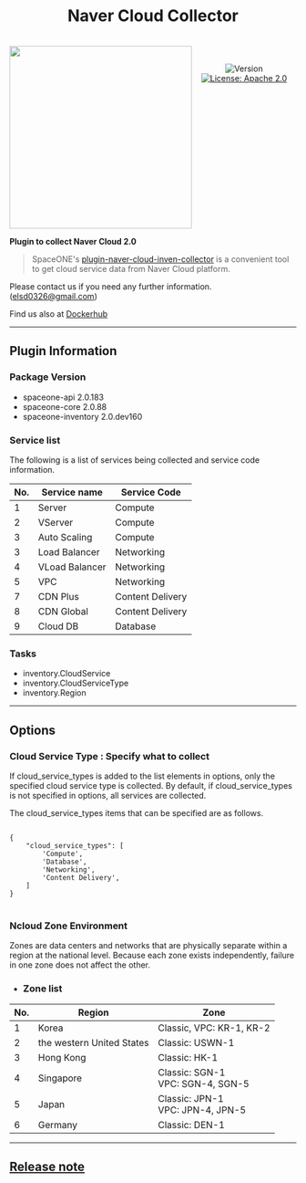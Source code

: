 <h1 align="center">Naver Cloud Collector</h1>  

<br/>  
<div align="center" style="display:flex;">  
  <a href='https://www.ncloud.com/'><img width="320" src="https://www.dotnetpia.co.kr/wp-content/uploads/2021/04/ncp-logo-3-8.png"></a>  
  <p> 
    <br>
    <img alt="Version"  src="https://img.shields.io/badge/version-2.0.0-blue.svg?cacheSeconds=2592000"  />  
    <a href="https://www.apache.org/licenses/LICENSE-2.0"  target="_blank"><img alt="License: Apache 2.0"  src="https://img.shields.io/badge/License-Apache 2.0-yellow.svg" /></a> 
  </p> 
</div>    

**Plugin to collect Naver Cloud 2.0**

> SpaceONE's [plugin-naver-cloud-inven-collector](https://github.com/kiku99/plugin-naver-cloud-inven-collector) is a convenient tool to
get cloud service data from Naver Cloud platform.



Please contact us if you need any further information. (<elsd0326@gmail.com>)

Find us also at [Dockerhub](https://hub.docker.com/r/jihyungsong/plugin-naver-cloud-inven-collector)

---
## Plugin Information

### Package Version
- spaceone-api 2.0.183
- spaceone-core 2.0.88
- spaceone-inventory 2.0.dev160

### Service list

The following is a list of services being collected and service code information.

|No.| Service name   | Service Code |
|---|----------------|--------------|
|1| Server         |Compute|
|2| VServer    |Compute|
|3| Auto Scaling       |Compute|
|3| Load Balancer       |Networking|
|4| VLoad Balancer |Networking|
|5| VPC            |Networking|
|7| CDN Plus     |Content Delivery|
|8| CDN Global   |Content Delivery|
|9| Cloud DB      |Database|

### Tasks
- inventory.CloudService
- inventory.CloudServiceType
- inventory.Region

---

## Options

### Cloud Service Type : Specify what to collect

If cloud_service_types is added to the list elements in options, only the specified cloud service type is collected.
By default, if cloud_service_types is not specified in options, all services are collected.

The cloud_service_types items that can be specified are as follows.

<pre>
<code>
{
    "cloud_service_types": [
        'Compute',          
        'Database',         
        'Networking',
        'Content Delivery',
    ]
}
</code>
</pre>

### Ncloud Zone Environment
Zones are data centers and networks that are physically separate within a region at the national level.
Because each zone exists independently, failure in one zone does not affect the other.

- ### Zone list


|No.|Region | Zone 
|-|---------|-------------|
|1|Korea     |Classic, VPC: KR-1, KR-2|
|2|the western United States|Classic: USWN-1|
|3|Hong Kong|Classic: HK-1|
|4|Singapore|	Classic: SGN-1<br>VPC: SGN-4, SGN-5|
|5|Japan|Classic: JPN-1 <br>VPC: JPN-4, JPN-5|
|6|Germany|Classic: DEN-1|

---
## [Release note](RELEASE.md)


<!-- Security scan triggered at 2025-09-02 16:17:49 -->

<!-- Security scan triggered at 2025-09-02 17:04:52 -->